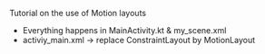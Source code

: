 Tutorial on the use of Motion layouts

- Everything happens in MainActivity.kt & my_scene.xml
- activiy_main.xml -> replace ConstraintLayout by MotionLayout
